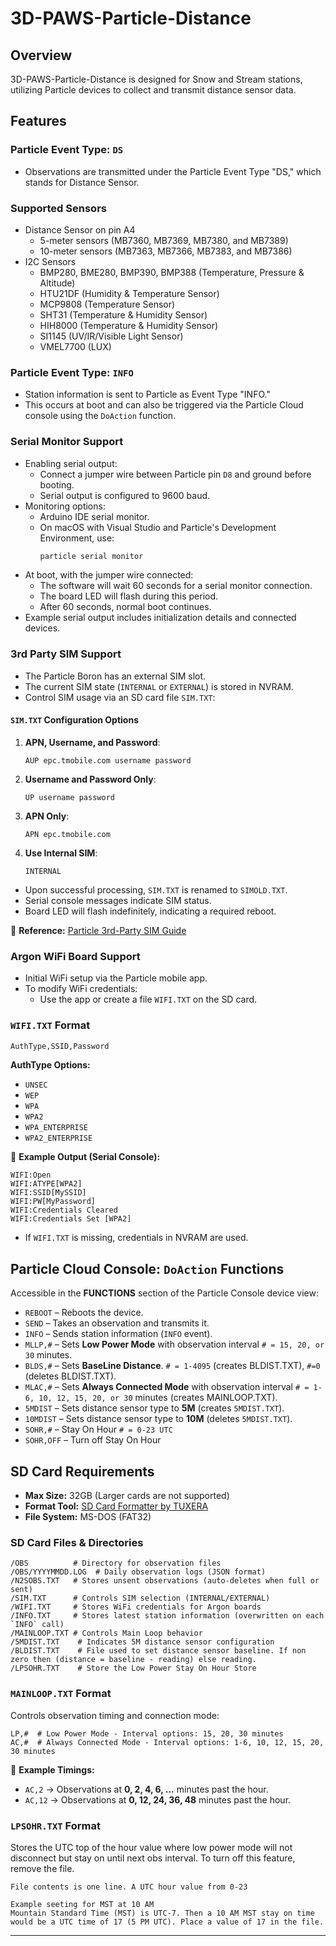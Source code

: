 # 3D-PAWS-Particle-Distance

## Overview
3D-PAWS-Particle-Distance is designed for Snow and Stream stations, utilizing Particle devices to collect and transmit distance sensor data.

## Features

### Particle Event Type: `DS`
- Observations are transmitted under the Particle Event Type "DS," which stands for Distance Sensor.

### Supported Sensors
- Distance Sensor on pin A4
  - 5-meter sensors (MB7360, MB7369, MB7380, and MB7389)
  - 10-meter sensors (MB7363, MB7366, MB7383, and MB7386)
- I2C Sensors
  - BMP280, BME280, BMP390, BMP388 (Temperature, Pressure & Altitude)
  - HTU21DF (Humidity & Temperature Sensor)
  - MCP9808 (Temperature Sensor)
  - SHT31 (Temperature & Humidity Sensor)
  - HIH8000 (Temperature & Humidity Sensor)
  - SI1145 (UV/IR/Visible Light Sensor)
  - VMEL7700 (LUX)

### Particle Event Type: `INFO`
- Station information is sent to Particle as Event Type "INFO."
- This occurs at boot and can also be triggered via the Particle Cloud console using the `DoAction` function.

### Serial Monitor Support
- Enabling serial output:
  - Connect a jumper wire between Particle pin `D8` and ground before booting.
  - Serial output is configured to 9600 baud.
- Monitoring options:
  - Arduino IDE serial monitor.
  - On macOS with Visual Studio and Particle's Development Environment, use:
    ```sh
    particle serial monitor
    ```
- At boot, with the jumper wire connected:
  - The software will wait 60 seconds for a serial monitor connection.
  - The board LED will flash during this period.
  - After 60 seconds, normal boot continues.
- Example serial output includes initialization details and connected devices.

### 3rd Party SIM Support
- The Particle Boron has an external SIM slot.
- The current SIM state (`INTERNAL` or `EXTERNAL`) is stored in NVRAM.
- Control SIM usage via an SD card file `SIM.TXT`:

#### `SIM.TXT` Configuration Options
1. **APN, Username, and Password**:
   ```
   AUP epc.tmobile.com username password
   ```
2. **Username and Password Only**:
   ```
   UP username password
   ```
3. **APN Only**:
   ```
   APN epc.tmobile.com
   ```
4. **Use Internal SIM**:
   ```
   INTERNAL
   ```
- Upon successful processing, `SIM.TXT` is renamed to `SIMOLD.TXT`.
- Serial console messages indicate SIM status.
- Board LED will flash indefinitely, indicating a required reboot.

📌 **Reference:** [Particle 3rd-Party SIM Guide](https://docs.particle.io/troubleshooting/guides/connectivity-troubleshooting/using-3rd-party-sim-cards/)

### Argon WiFi Board Support
- Initial WiFi setup via the Particle mobile app.
- To modify WiFi credentials:
  - Use the app or create a file `WIFI.TXT` on the SD card.

### `WIFI.TXT` Format
```sh
AuthType,SSID,Password
```
**AuthType Options:**
- `UNSEC`
- `WEP`
- `WPA`
- `WPA2`
- `WPA_ENTERPRISE`
- `WPA2_ENTERPRISE`

📌 **Example Output (Serial Console):**
```
WIFI:Open
WIFI:ATYPE[WPA2]
WIFI:SSID[MySSID]
WIFI:PW[MyPassword]
WIFI:Credentials Cleared
WIFI:Credentials Set [WPA2]
```
- If `WIFI.TXT` is missing, credentials in NVRAM are used.

## Particle Cloud Console: `DoAction` Functions
Accessible in the **FUNCTIONS** section of the Particle Console device view:
- `REBOOT` – Reboots the device.
- `SEND` – Takes an observation and transmits it.
- `INFO` – Sends station information (`INFO` event).
- `MLLP,#` – Sets **Low Power Mode** with observation interval `# = 15, 20, or 30` minutes.
- `BLDS,#` – Sets **BaseLine Distance**. `# = 1-4095` (creates BLDIST.TXT), `#=0` (deletes BLDIST.TXT).
- `MLAC,#` – Sets **Always Connected Mode** with observation interval `# = 1-6, 10, 12, 15, 20, or 30` minutes (creates MAINLOOP.TXT).
- `5MDIST` – Sets distance sensor type to **5M** (creates `5MDIST.TXT`).
- `10MDIST` – Sets distance sensor type to **10M** (deletes `5MDIST.TXT`).
- `SOHR,#` – Stay On Hour `# = 0-23 UTC`
- `SOHR,OFF` – Turn off Stay On Hour

## SD Card Requirements
- **Max Size:** 32GB (Larger cards are not supported)
- **Format Tool:** [SD Card Formatter by TUXERA](https://www.sdcard.org/downloads/formatter/)
- **File System:** MS-DOS (FAT32)

### SD Card Files & Directories
```
/OBS          # Directory for observation files
/OBS/YYYYMMDD.LOG  # Daily observation logs (JSON format)
/N2SOBS.TXT   # Stores unsent observations (auto-deletes when full or sent)
/SIM.TXT      # Controls SIM selection (INTERNAL/EXTERNAL)
/WIFI.TXT     # Stores WiFi credentials for Argon boards
/INFO.TXT     # Stores latest station information (overwritten on each `INFO` call)
/MAINLOOP.TXT # Controls Main Loop behavior
/5MDIST.TXT    # Indicates 5M distance sensor configuration
/BLDIST.TXT    # File used to set distance sensor baseline. If non zero then (distance = baseline - reading) else reading.
/LPSOHR.TXT    # Store the Low Power Stay On Hour Store
```

### `MAINLOOP.TXT` Format
Controls observation timing and connection mode:
```
LP,#  # Low Power Mode - Interval options: 15, 20, 30 minutes
AC,#  # Always Connected Mode - Interval options: 1-6, 10, 12, 15, 20, 30 minutes
```
📌 **Example Timings:**
- `AC,2` → Observations at **0, 2, 4, 6, ...** minutes past the hour.
- `AC,12` → Observations at **0, 12, 24, 36, 48** minutes past the hour.

### `LPSOHR.TXT` Format
Stores the UTC top of the hour value where low power mode will not disconnect but stay on until next obs interval. To turn off this feature, remove the file.
```
File contents is one line. A UTC hour value from 0-23

Example seeting for MST at 10 AM
Mountain Standard Time (MST) is UTC-7. Then a 10 AM MST stay on time would be a UTC time of 17 (5 PM UTC). Place a value of 17 in the file.
```
---
